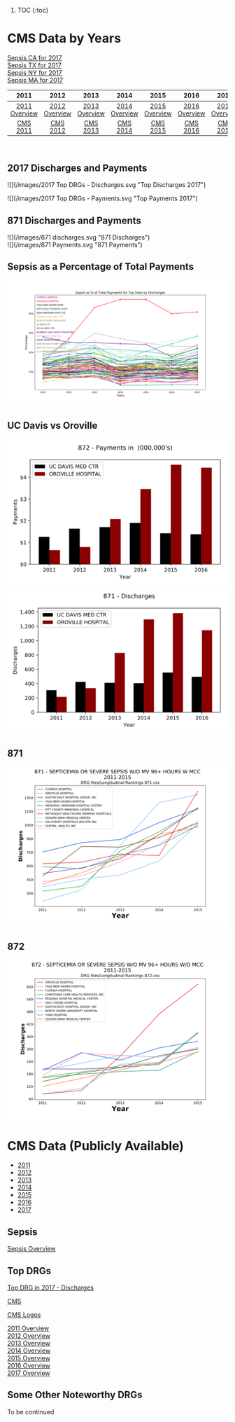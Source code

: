 1. TOC
{:toc}



# CMS Data by Years  

[Sepsis CA for 2017](https://michaelvigoda.com/datasets/Sepsis/DRG_871_Year_2017_Min_Discharges_400_State_CA.html)  
[Sepsis TX for 2017](https://michaelvigoda.com/datasets/Sepsis/DRG_871_Year_2017_Min_Discharges_400_State_TX.html)  
[Sepsis NY for 2017](https://michaelvigoda.com/datasets/Sepsis/DRG_871_Year_2017_Min_Discharges_400_State_NY.html)  
[Sepsis MA for 2017](https://michaelvigoda.com/datasets/Sepsis/DRG_871_Year_2017_Min_Discharges_400_State_MA.html)  



| 2011 | 2012 | 2013 | 2014 | 2015 | 2016 | 2017 | 
| :-------: | :-------: |:-------: | :-------: | :-------: |:-------: |:-------: |
| [2011 Overview](https://michaelvigoda.com/datasets/Year_2011/Top_Discharges_2011.html) |[2012 Overview](https://michaelvigoda.com/datasets/Year_2012/Top_Discharges_2012.html)  |   [2013 Overview](http://mvigoda.github.io/datasets/Year_2013/Top_Discharges_2013.html)  | [2014 Overview](http://mvigoda.github.io/datasets/Year_2014/Top_Discharges_2014.html)  | [2015 Overview](http://mvigoda.github.io/datasets/Year_2015/Top_Discharges_2015.html)  |  [2016 Overview](http://mvigoda.github.io/datasets/Year_2016/Top_Discharges_2016.html)  |   [2017 Overview](http://mvigoda.github.io/datasets/Year_2017/Top_Discharges_2017.html)  |   
| [CMS 2011](https://data.cms.gov/Medicare-Inpatient/Inpatient-Prospective-Payment-System-IPPS-Provider/97k6-zzx3)  | [CMS 2012](https://data.cms.gov/Medicare-Inpatient/Inpatient-Prospective-Payment-System-IPPS-Provider/xpsg-6hup)  | [CMS 2013](https://data.cms.gov/Medicare-Inpatient/Inpatient-Prospective-Payment-System-IPPS-Provider/kd35-nmmt)  | [CMS 2014](https://data.cms.gov/Medicare-Inpatient/Inpatient-Prospective-Payment-System-IPPS-Provider/9zmi-76w9)  | [CMS 2015](https://data.cms.gov/Medicare-Inpatient/Inpatient-Prospective-Payment-System-IPPS-Provider/w2du-it53)    | [CMS 2016](https://data.cms.gov/Medicare-Inpatient/Inpatient-Prospective-Payment-System-IPPS-Provider/fm2n-hjj6)   | [CMS 2017](https://data.cms.gov/Medicare-Inpatient/Inpatient-Prospective-Payment-System-IPPS-Provider/tcsp-6e99) | 

<br>

## 2017 Discharges and Payments  

![](/images/2017 Top DRGs - Discharges.svg "Top Discharges 2017")      

![](/images/2017 Top DRGs - Payments.svg "Top Payments 2017")     




## 871 Discharges and Payments  


![](/images/871 discharges.svg "871 Discharges")      
![](/images/871 Payments.svg "871 Payments")     



## Sepsis as a Percentage of Total Payments  
![](/images/SepsisPercentageTotalPayments.svg "Sepsis as % of Total Payments")     


## UC Davis vs Oroville  
![](/images/872__Payments__UC_DAVIS_MED_CTR_vs_OROVILLE_HOSPITAL.svg "ucd vs oroville")     
![](/images/871DischargesUCDvsOrovile.svg "ucd vs oroville")     


## 871 
![](/images/871Top10.svg "872 2011 - 2105")  

## 872
![](/images/872.svg "872 2011 - 2105")  





# CMS Data (Publicly Available)


* [2011](https://data.cms.gov/Medicare-Inpatient/Inpatient-Prospective-Payment-System-IPPS-Provider/97k6-zzx3)  
* [2012](https://data.cms.gov/Medicare-Inpatient/Inpatient-Prospective-Payment-System-IPPS-Provider/xpsg-6hup)  
* [2013](https://data.cms.gov/Medicare-Inpatient/Inpatient-Prospective-Payment-System-IPPS-Provider/kd35-nmmt)  
* [2014](https://data.cms.gov/Medicare-Inpatient/Inpatient-Prospective-Payment-System-IPPS-Provider/9zmi-76w9)    
* [2015](https://data.cms.gov/Medicare-Inpatient/Inpatient-Prospective-Payment-System-IPPS-Provider/w2du-it53)    
* [2016](https://data.cms.gov/Medicare-Inpatient/Inpatient-Prospective-Payment-System-IPPS-Provider/fm2n-hjj6)  
* [2017](https://data.cms.gov/Medicare-Inpatient/Inpatient-Prospective-Payment-System-IPPS-Provider/tcsp-6e99)  

## Sepsis  

[Sepsis Overview](http://mvigoda.github.io/datasets/Sepsis/Sepsis_Overview.html)  



## Top DRGs




[Top DRG in 2017 - Discharges](http://mvigoda.github.io/datasets/Discharges/Top_DRGs_charts.html)  

 


[CMS](https://www.cms.gov)   






[CMS Logos](http://mvigoda.github.io/datasets/CMS_Logos/CMS_Logos_Links.html)



[2011 Overview](http://mvigoda.github.io/datasets/Year_2011/one_in_Year_2011.html)  
[2012 Overview](http://mvigoda.github.io/datasets/Year_2012/one_in_Year_2012.html)  
[2013 Overview](http://mvigoda.github.io/datasets/Year_2013/one_in_Year_2013.html)  
[2014 Overview](http://mvigoda.github.io/datasets/Year_2014/one_in_Year_2014.html)  
[2015 Overview](http://mvigoda.github.io/datasets/Year_2015/one_in_Year_2015.html)  
[2016 Overview](http://mvigoda.github.io/datasets/Year_2016/one_in_Year_2016.html)  
[2017 Overview](http://mvigoda.github.io/datasets/Year_2017/one_in_Year_2017.html)  



## Some Other Noteworthy DRGs

To be continued
